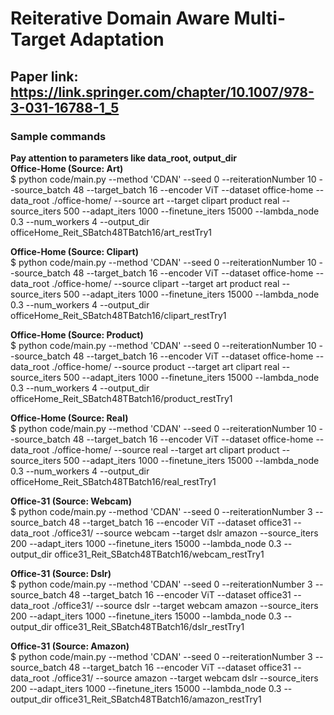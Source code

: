 # Reiterative Domain Aware Multi-Target Adaptation
## Paper link: https://link.springer.com/chapter/10.1007/978-3-031-16788-1_5

### Sample commands
**Pay attention to parameters like data_root, output_dir** <br/>
**Office-Home (Source: Art)** <br/>
$ python code/main.py --method 'CDAN' --seed 0 --reiterationNumber 10 --source_batch 48 --target_batch 16 --encoder ViT --dataset office-home --data_root ./office-home/ --source art --target clipart product real --source_iters 500 --adapt_iters 1000 --finetune_iters 15000 --lambda_node 0.3 --num_workers 4 --output_dir officeHome_Reit_SBatch48TBatch16/art_restTry1 

**Office-Home (Source: Clipart)** <br/>
$ python code/main.py --method 'CDAN' --seed 0 --reiterationNumber 10 --source_batch 48 --target_batch 16 --encoder ViT --dataset office-home --data_root ./office-home/ --source clipart --target art product real --source_iters 500 --adapt_iters 1000 --finetune_iters 15000 --lambda_node 0.3 --num_workers 4 --output_dir officeHome_Reit_SBatch48TBatch16/clipart_restTry1

**Office-Home (Source: Product)** <br/>
$ python code/main.py --method 'CDAN' --seed 0 --reiterationNumber 10 --source_batch 48 --target_batch 16 --encoder ViT --dataset office-home --data_root ./office-home/ --source product --target art clipart real --source_iters 500 --adapt_iters 1000 --finetune_iters 15000 --lambda_node 0.3 --num_workers 4 --output_dir officeHome_Reit_SBatch48TBatch16/product_restTry1

**Office-Home (Source: Real)** <br/>
$ python code/main.py --method 'CDAN' --seed 0 --reiterationNumber 10 --source_batch 48 --target_batch 16 --encoder ViT --dataset office-home --data_root ./office-home/ --source real --target art clipart product --source_iters 500 --adapt_iters 1000 --finetune_iters 15000 --lambda_node 0.3 --num_workers 4 --output_dir officeHome_Reit_SBatch48TBatch16/real_restTry1

**Office-31 (Source: Webcam)** <br/>
$ python code/main.py --method 'CDAN' --seed 0 --reiterationNumber 3 --source_batch 48 --target_batch 16 --encoder ViT --dataset office31 --data_root ./office31/ --source webcam --target dslr amazon --source_iters 200 --adapt_iters 1000 --finetune_iters 15000 --lambda_node 0.3 --output_dir office31_Reit_SBatch48TBatch16/webcam_restTry1

**Office-31 (Source: Dslr)** <br/>
$ python code/main.py --method 'CDAN' --seed 0 --reiterationNumber 3 --source_batch 48 --target_batch 16 --encoder ViT --dataset office31 --data_root ./office31/ --source dslr --target webcam amazon --source_iters 200 --adapt_iters 1000 --finetune_iters 15000 --lambda_node 0.3 --output_dir office31_Reit_SBatch48TBatch16/dslr_restTry1

**Office-31 (Source: Amazon)** <br/>
$ python code/main.py --method 'CDAN' --seed 0 --reiterationNumber 3 --source_batch 48 --target_batch 16 --encoder ViT --dataset office31 --data_root ./office31/ --source amazon --target webcam dslr --source_iters 200 --adapt_iters 1000 --finetune_iters 15000 --lambda_node 0.3 --output_dir office31_Reit_SBatch48TBatch16/amazon_restTry1
